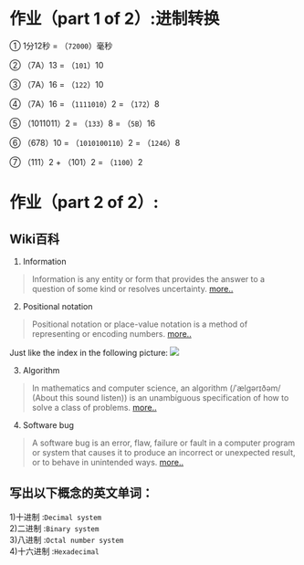 # <b>作业（part 1 of 2）:进制转换</b>

① 1分12秒 = （`72000`）毫秒  

② （7A）13 = （`101`）10   

③ （7A）16 = （`122`）10   

④ （7A）16 = （`1111010`）2 = （`172`）8   

⑤ （1011011）2 = （`133`）8 = （`5B`）16   

⑥ （678）10 = （`1010100110`）2 = （`1246`）8    

⑦ （111）2 + （101）2 = （`1100`）2  

# <b>作业（part 2 of 2）:</b>
<b>Wiki百科 </b>
-----

1. Information  
>Information is any entity or form that provides the answer to a question of some kind or resolves uncertainty.    [more..](https://en.wikipedia.org/wiki/Information)

2. Positional notation   
>Positional notation or place-value notation is a method of representing or encoding numbers.    [more..](https://en.wikipedia.org/wiki/Positional_notation)

Just like the index in the following picture:
![](https://upload.wikimedia.org/wikipedia/commons/thumb/7/78/Positional_notation_glossary-en.svg/1152px-Positional_notation_glossary-en.svg.png)

3. Algorithm     
>In mathematics and computer science, an algorithm (/ˈælɡərɪðəm/ (About this sound listen)) is an unambiguous specification of how to solve a class of problems.  [more..](https://en.wikipedia.org/wiki/Algorithm)

4. Software bug  
>A software bug is an error, flaw, failure or fault in a computer program or system that causes it to produce an incorrect or unexpected result, or to behave in unintended ways.   [more..](https://en.wikipedia.org/wiki/Software_bug)

<b>写出以下概念的英文单词：  </b>
-----
1)十进制    :`Decimal system`  
2)二进制    :`Binary system`  
3)八进制    :`Octal number system`  
4)十六进制  :`Hexadecimal`  